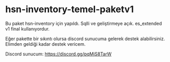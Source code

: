 # hsn-inventory-temel-paketv1

Bu paket hsn-inventory için yapıldı. Sqlli ve geliştirmeye açık. es_extended v1 final kullanıyordur.

Eğer pakette bir sıkıntı olursa discord sunucuma gelerek destek alabilirsiniz. Elimden geldiği kadar destek vericem.

Discord sunucum: https://discord.gg/pqMjS8TarW
